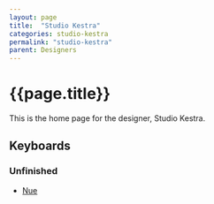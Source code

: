 ```yaml
---
layout: page
title:  "Studio Kestra"
categories: studio-kestra
permalink: "studio-kestra"
parent: Designers
---
```

# {{page.title}}

This is the home page for the designer, Studio Kestra.

## Keyboards

### Unfinished

- [Nue](/studio-kestra/nue)
